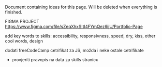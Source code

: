 Document containing ideas for this page. Will be deleted when everything is finished.

FIGMA PROJECT
https://www.figma.com/file/sZeqXhxSItI4FYmQez6ijU/Portfolio-Page

add key words to skills:
accessibility, responsivness, speed, dry, kiss, other cool words, design

dodati freeCodeCamp cetrifikat za JS, možda i neke ostale cetrifikate

-   provjeriti pravopis na data za skills stranicu
